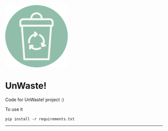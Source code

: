 <img src="/assets/unwaste_logo!.png" width="200" height="200"> 

# UnWaste!

Code for UnWaste! project :) 

To use it
```
pip install -r requirements.txt
```
---
